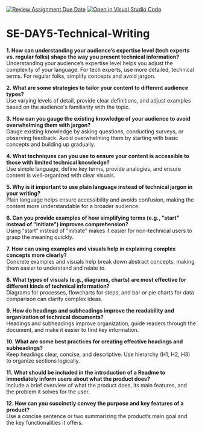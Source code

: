 [![Review Assignment Due Date](https://classroom.github.com/assets/deadline-readme-button-22041afd0340ce965d47ae6ef1cefeee28c7c493a6346c4f15d667ab976d596c.svg)](https://classroom.github.com/a/zsAR-pyY)
[![Open in Visual Studio Code](https://classroom.github.com/assets/open-in-vscode-2e0aaae1b6195c2367325f4f02e2d04e9abb55f0b24a779b69b11b9e10269abc.svg)](https://classroom.github.com/online_ide?assignment_repo_id=18495770&assignment_repo_type=AssignmentRepo)
# SE-DAY5-Technical-Writing

**1. How can understanding your audience’s expertise level (tech experts vs. regular folks) shape the way you present technical information?**  
Understanding your audience’s expertise level helps you adjust the complexity of your language. For tech experts, use more detailed, technical terms. For regular folks, simplify concepts and avoid jargon.

**2. What are some strategies to tailor your content to different audience types?**  
Use varying levels of detail, provide clear definitions, and adjust examples based on the audience's familiarity with the topic.

**3. How can you gauge the existing knowledge of your audience to avoid overwhelming them with jargon?**  
Gauge existing knowledge by asking questions, conducting surveys, or observing feedback. Avoid overwhelming them by starting with basic concepts and building up gradually.

**4. What techniques can you use to ensure your content is accessible to those with limited technical knowledge?**  
Use simple language, define key terms, provide analogies, and ensure content is well-organized with clear visuals.

**5. Why is it important to use plain language instead of technical jargon in your writing?**  
Plain language helps ensure accessibility and avoids confusion, making the content more understandable for a broader audience.

**6. Can you provide examples of how simplifying terms (e.g., "start" instead of "initiate") improves comprehension?**  
Using "start" instead of "initiate" makes it easier for non-technical users to grasp the meaning quickly.

**7. How can using examples and visuals help in explaining complex concepts more clearly?**  
Concrete examples and visuals help break down abstract concepts, making them easier to understand and relate to.

**8. What types of visuals (e.g., diagrams, charts) are most effective for different kinds of technical information?**  
Diagrams for processes, flowcharts for steps, and bar or pie charts for data comparison can clarify complex ideas.

**9. How do headings and subheadings improve the readability and organization of technical documents?**  
Headings and subheadings improve organization, guide readers through the document, and make it easier to find key information.

**10. What are some best practices for creating effective headings and subheadings?**  
Keep headings clear, concise, and descriptive. Use hierarchy (H1, H2, H3) to organize sections logically.

**11. What should be included in the introduction of a Readme to immediately inform users about what the product does?**  
Include a brief overview of what the product does, its main features, and the problem it solves for the user.

**12. How can you succinctly convey the purpose and key features of a product?**  
Use a concise sentence or two summarizing the product’s main goal and the key functionalities it offers.
